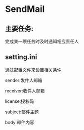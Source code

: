 # SendMail
## 主要任务: ##
完成某一项任务时及时通知相应责任人

## setting.ini ##
通过配置文件来设置相关条件

sender:发件人邮箱

receiver:收件人邮箱

license:授权码

subject:邮件主题

body:邮件内容